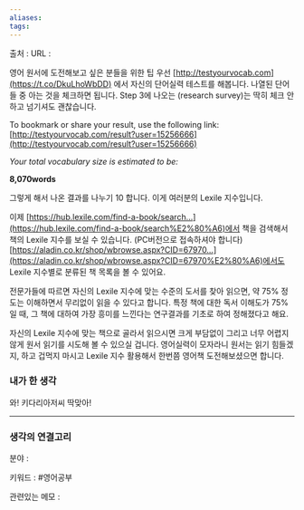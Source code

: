 ```yaml
---
aliases: 
tags:
---
```

출처 : 
URL : 

영어 원서에 도전해보고 싶은 분들을 위한 팁 우선 [http://testyourvocab.com](https://t.co/DkuLhoWbDD) 에서 자신의 단어실력 테스트를 해봅니다. 나열된 단어들 중 아는 것을 체크하면 됩니다. Step 3에 나오는 (research survey)는 딱히 체크 안 하고 넘기셔도 괜찮습니다.

To bookmark or share your result, use the following link:
[http://testyourvocab.com/result?user=15256666](http://testyourvocab.com/result?user=15256666)

_Your total vocabulary size is estimated to be:_

**8,070words**

그렇게 해서 나온 결과를 나누기 10 합니다. 이게 여러분의 Lexile 지수입니다.

이제 [https://hub.lexile.com/find-a-book/search…](https://hub.lexile.com/find-a-book/search%E2%80%A6)에서 책을 검색해서 책의 Lexile 지수를 보실 수 있습니다.
(PC버전으로 접속하셔야 합니다) [https://aladin.co.kr/shop/wbrowse.aspx?CID=67970…](https://aladin.co.kr/shop/wbrowse.aspx?CID=67970%E2%80%A6)에서도 Lexile 지수별로 분류된 책 목록을 볼 수 있어요.

전문가들에 따르면 자신의 Lexile 지수에 맞는 수준의 도서를 찾아 읽으면, 약 75% 정도는 이해하면서 무리없이 읽을 수 있다고 합니다. 특정 책에 대한 독서 이해도가 75%일 때, 그 책에 대하여 가장 흥미를 느낀다는 연구결과를 기초로 하여 정해졌다고 해요.

자신의 Lexile 지수에 맞는 책으로 골라서 읽으시면 크게 부담없이 그리고 너무 어렵지 않게 원서 읽기를 시도해 볼 수 있으실 겁니다. 영어실력이 모자라니 원서는 읽기 힘들겠지, 하고 겁먹지 마시고 Lexile 지수 활용해서 한번쯤 영어책 도전해보셨으면 합니다.

### 내가 한 생각
와! 키다리아저씨 딱맞아!

---
### 생각의 연결고리
분야 : 

키워드 : #영어공부


관련있는 메모 : 

